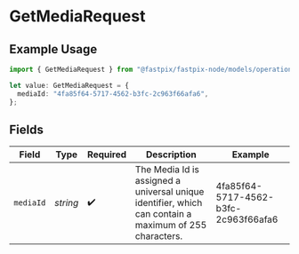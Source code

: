# GetMediaRequest

## Example Usage

```typescript
import { GetMediaRequest } from "@fastpix/fastpix-node/models/operations";

let value: GetMediaRequest = {
  mediaId: "4fa85f64-5717-4562-b3fc-2c963f66afa6",
};
```

## Fields

| Field                                                                                                  | Type                                                                                                   | Required                                                                                               | Description                                                                                            | Example                                                                                                |
| ------------------------------------------------------------------------------------------------------ | ------------------------------------------------------------------------------------------------------ | ------------------------------------------------------------------------------------------------------ | ------------------------------------------------------------------------------------------------------ | ------------------------------------------------------------------------------------------------------ |
| `mediaId`                                                                                              | *string*                                                                                               | :heavy_check_mark:                                                                                     | The Media Id is assigned a universal unique identifier, which can contain a maximum of 255 characters. | 4fa85f64-5717-4562-b3fc-2c963f66afa6                                                                   |